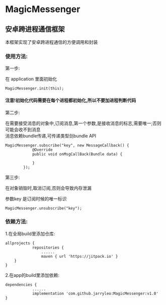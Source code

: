 # MagicMessenger
## 安卓跨进程通信框架

本框架实现了安卓跨进程通信的方便调用和封装

### 使用方法:

第一步:

在 application 里面初始化
```
MagicMessenger.init(this);
```
#### 注意!初始化代码需要在每个进程都初始化,所以不要加进程判断代码

第二步:

在需要接受消息的对象中,订阅消息,第一个参数,是接收消息的标志,需要唯一;否则可能会收不到消息        
消息依赖bundle传递,可传递类型剑bundle API
```
MagicMessenger.subscribe("key", new MessageCallback() {
            @Override
            public void onMsgCallBack(Bundle data) {
                
            }
        });
```
第三步:

在对象销毁时,取消订阅,否则会导致内存泄漏

参数key 是订阅时候的唯一标识
```
MagicMessenger.unsubscribe("key");
```

### 依赖方法:

1.在全局build里添加仓库:
```
allprojects {
            repositories {
	            ......
	            maven { url 'https://jitpack.io' }
	}
}
```

2.在app的build里添加依赖:
```
dependencies {
            ......
            implementation 'com.github.jarryleo:MagicMessenger:v1.0'
}
```
